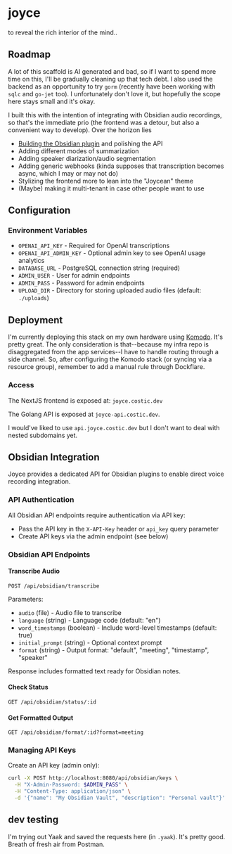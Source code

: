# joyce

to reveal the rich interior of the mind..

## Roadmap

A lot of this scaffold is AI generated and bad, so if I want to spend more time on this, I'll be gradually cleaning up that tech debt. I also used the backend as an opportunity to try `gorm` (recently have been working with `sqlc` and `go-jet` too). I unfortunately don't love it, but hopefully the scope here stays small and it's okay.

I built this with the intention of integrating with Obsidian audio recordings, so that's the immediate prio (the frontend was a detour, but also a convenient way to develop). Over the horizon lies

- [Building the Obsidian plugin](https://docs.obsidian.md/Plugins/Getting+started/Build+a+plugin) and polishing the API
- Adding different modes of summarization
- Adding speaker diarization/audio segmentation
- Adding generic webhooks (kinda supposes that transcription becomes async, which I may or may not do)
- Stylizing the frontend more to lean into the "Joycean" theme
- (Maybe) making it multi-tenant in case other people want to use

## Configuration

### Environment Variables

- `OPENAI_API_KEY` - Required for OpenAI transcriptions
- `OPENAI_API_ADMIN_KEY` - Optional admin key to see OpenAI usage analytics
- `DATABASE_URL` - PostgreSQL connection string (required)
- `ADMIN_USER` - User for admin endpoints
- `ADMIN_PASS` - Password for admin endpoints
- `UPLOAD_DIR` - Directory for storing uploaded audio files (default: `./uploads`)

## Deployment

I'm currently deploying this stack on my own hardware using [Komodo](https://komo.do). It's pretty great. The only consideration is that--because my infra repo is disaggregated from the app services--I have to handle routing through a side channel. So, after configuring the Komodo stack (or syncing via a resource group), remember to add a manual rule through Dockflare.

### Access

The NextJS frontend is exposed at: `joyce.costic.dev`

The Golang API is exposed at `joyce-api.costic.dev`.

I would've liked to use `api.joyce.costic.dev` but I don't want to deal with nested subdomains yet.

## Obsidian Integration

Joyce provides a dedicated API for Obsidian plugins to enable direct voice recording integration.

### API Authentication

All Obsidian API endpoints require authentication via API key:

- Pass the API key in the `X-API-Key` header or `api_key` query parameter
- Create API keys via the admin endpoint (see below)

### Obsidian API Endpoints

#### Transcribe Audio

```
POST /api/obsidian/transcribe
```

Parameters:

- `audio` (file) - Audio file to transcribe
- `language` (string) - Language code (default: "en")
- `word_timestamps` (boolean) - Include word-level timestamps (default: true)
- `initial_prompt` (string) - Optional context prompt
- `format` (string) - Output format: "default", "meeting", "timestamp", "speaker"

Response includes formatted text ready for Obsidian notes.

#### Check Status

```
GET /api/obsidian/status/:id
```

#### Get Formatted Output

```
GET /api/obsidian/format/:id?format=meeting
```

### Managing API Keys

Create an API key (admin only):

```bash
curl -X POST http://localhost:8080/api/obsidian/keys \
  -H "X-Admin-Password: $ADMIN_PASS" \
  -H "Content-Type: application/json" \
  -d '{"name": "My Obsidian Vault", "description": "Personal vault"}'
```

## dev testing

I'm trying out Yaak and saved the requests here (in `.yaak`). It's pretty good. Breath of fresh air from Postman.
